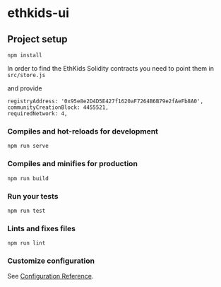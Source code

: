 # ethkids-ui

## Project setup
```
npm install
```
In order to find the EthKids Solidity contracts you need to point them in 
`src/store.js`

and provide

```
registryAddress: '0x95e8e2D4D5E427f1620aF7264B6B79e2fAeFb8A0',
communityCreationBlock: 4455521,
requiredNetwork: 4,
```

### Compiles and hot-reloads for development
```
npm run serve
```

### Compiles and minifies for production
```
npm run build
```

### Run your tests
```
npm run test
```

### Lints and fixes files
```
npm run lint
```

### Customize configuration
See [Configuration Reference](https://cli.vuejs.org/config/).
